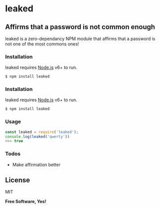 # leaked

## Affirms that a password is not common enough

leaked is a zero-dependancy NPM module that affirms that a password is not one of the most commons ones!

### Installation

leaked requires [Node.js](https://nodejs.org/) v6+ to run.

```sh
$ npm install leaked
```

### Installation

leaked requires [Node.js](https://nodejs.org/) v6+ to run.

```sh
$ npm install leaked
```

### Usage

``` javascript
const leaked = require('leaked');
console.log(leaked('qwerty'))
>>> true
```

### Todos
 - Make affirmation better

License
----
MIT

**Free Software, Yes!**
